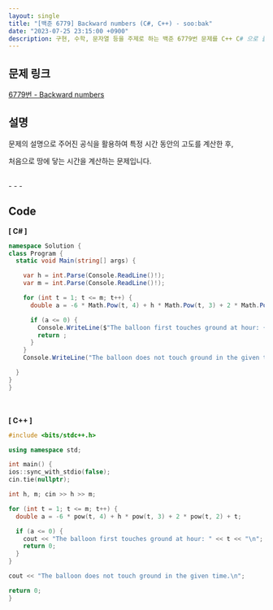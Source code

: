 ```yaml
---
layout: single
title: "[백준 6779] Backward numbers (C#, C++) - soo:bak"
date: "2023-07-25 23:15:00 +0900"
description: 구현, 수학, 문자열 등을 주제로 하는 백준 6779번 문제를 C++ C# 으로 풀이 및 해설
---
```


## 문제 링크
  [6779번 - Backward numbers](https://www.acmicpc.net/problem/6779)

## 설명
문제의 설명으로 주어진 공식을 활용하여 특정 시간 동안의 고도를 계산한 후,<br>

처음으로 땅에 닿는 시간을 계산하는 문제입니다. <br>

<br>
- - -

## Code
<b>[ C# ] </b>
<br>

  ```c#
namespace Solution {
  class Program {
    static void Main(string[] args) {

      var h = int.Parse(Console.ReadLine()!);
      var m = int.Parse(Console.ReadLine()!);

      for (int t = 1; t <= m; t++) {
        double a = -6 * Math.Pow(t, 4) + h * Math.Pow(t, 3) + 2 * Math.Pow(t, 2) + t;

        if (a <= 0) {
          Console.WriteLine($"The balloon first touches ground at hour: {t}");
          return ;
        }
      }
      Console.WriteLine("The balloon does not touch ground in the given time.");

    }
  }
}
  ```
<br><br>
<b>[ C++ ] </b>
<br>

  ```c++
#include <bits/stdc++.h>

using namespace std;

int main() {
  ios::sync_with_stdio(false);
  cin.tie(nullptr);

  int h, m; cin >> h >> m;

  for (int t = 1; t <= m; t++) {
    double a = -6 * pow(t, 4) + h * pow(t, 3) + 2 * pow(t, 2) + t;

    if (a <= 0) {
      cout << "The balloon first touches ground at hour: " << t << "\n";
      return 0;
    }
  }

  cout << "The balloon does not touch ground in the given time.\n";

  return 0;
}
  ```
